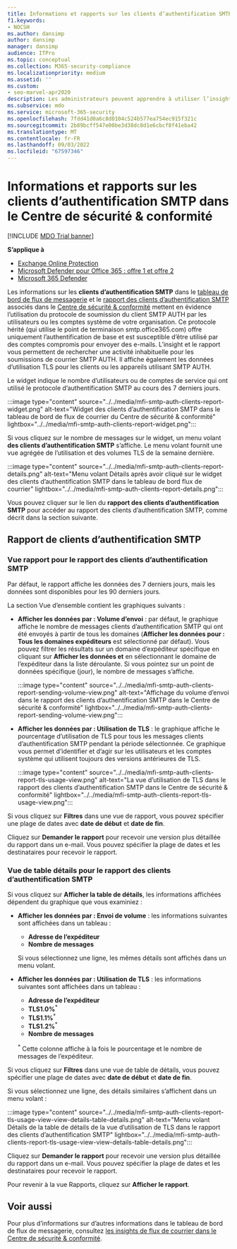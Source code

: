 ```yaml
---
title: Informations et rapports sur les clients d’authentification SMTP dans le tableau de bord de flux de messagerie
f1.keywords:
- NOCSH
ms.author: dansimp
author: dansimp
manager: dansimp
audience: ITPro
ms.topic: conceptual
ms.collection: M365-security-compliance
ms.localizationpriority: medium
ms.assetid: ''
ms.custom:
- seo-marvel-apr2020
description: Les administrateurs peuvent apprendre à utiliser l’insight d’authentification SMTP et le rapport dans le tableau de bord de flux de courrier du Centre de sécurité & conformité pour surveiller les expéditeurs de courrier dans leur organisation qui utilisent SMTP authentifié (SMTP AUTH) pour envoyer des messages électroniques.
ms.subservice: mdo
ms.service: microsoft-365-security
ms.openlocfilehash: 7fdd41d0a6c8d0104c524b577ea754ec915f321c
ms.sourcegitcommit: 2b89bcff547e00be3d38dc8d1e6cbcf8f41eba42
ms.translationtype: MT
ms.contentlocale: fr-FR
ms.lasthandoff: 09/03/2022
ms.locfileid: "67597346"
---
```

# <a name="smtp-auth-clients-insight-and-report-in-the-security--compliance-center"></a>Informations et rapports sur les clients d’authentification SMTP dans le Centre de sécurité & conformité

[!INCLUDE [MDO Trial banner](../includes/mdo-trial-banner.md)]

**S’applique à**
- [Exchange Online Protection](exchange-online-protection-overview.md)
- [Microsoft Defender pour Office 365 : offre 1 et offre 2](defender-for-office-365.md)
- [Microsoft 365 Defender](../defender/microsoft-365-defender.md)

Les informations sur les **clients d’authentification SMTP** dans le [tableau de bord de flux de messagerie](mail-flow-insights-v2.md) et le [rapport des clients d’authentification SMTP](#smtp-auth-clients-report) associés dans le [Centre de sécurité & conformité](https://protection.office.com) mettent en évidence l’utilisation du protocole de soumission du client SMTP AUTH par les utilisateurs ou les comptes système de votre organisation. Ce protocole hérité (qui utilise le point de terminaison smtp.office365.com) offre uniquement l’authentification de base et est susceptible d’être utilisé par des comptes compromis pour envoyer des e-mails. L’insight et le rapport vous permettent de rechercher une activité inhabituelle pour les soumissions de courrier SMTP AUTH. Il affiche également les données d’utilisation TLS pour les clients ou les appareils utilisant SMTP AUTH.

Le widget indique le nombre d’utilisateurs ou de comptes de service qui ont utilisé le protocole d’authentification SMTP au cours des 7 derniers jours.

:::image type="content" source="../../media/mfi-smtp-auth-clients-report-widget.png" alt-text="Widget des clients d’authentification SMTP dans le tableau de bord de flux de courrier du Centre de sécurité & conformité" lightbox="../../media/mfi-smtp-auth-clients-report-widget.png":::

Si vous cliquez sur le nombre de messages sur le widget, un menu volant **des clients d’authentification SMTP** s’affiche. Le menu volant fournit une vue agrégée de l’utilisation et des volumes TLS de la semaine dernière.

:::image type="content" source="../../media/mfi-smtp-auth-clients-report-details.png" alt-text="Menu volant Détails après avoir cliqué sur le widget des clients d’authentification SMTP dans le tableau de bord flux de courrier" lightbox="../../media/mfi-smtp-auth-clients-report-details.png":::

Vous pouvez cliquer sur le lien du **rapport des clients d’authentification SMTP** pour accéder au rapport des clients d’authentification SMTP, comme décrit dans la section suivante.

## <a name="smtp-auth-clients-report"></a>Rapport de clients d’authentification SMTP

### <a name="report-view-for-the-smtp-auth-clients-report"></a>Vue rapport pour le rapport des clients d’authentification SMTP

Par défaut, le rapport affiche les données des 7 derniers jours, mais les données sont disponibles pour les 90 derniers jours.

La section Vue d’ensemble contient les graphiques suivants :

- **Afficher les données par : Volume d’envoi** : par défaut, le graphique affiche le nombre de messages clients d’authentification SMTP qui ont été envoyés à partir de tous les domaines (**Afficher les données pour : Tous les domaines expéditeurs** est sélectionné par défaut). Vous pouvez filtrer les résultats sur un domaine d’expéditeur spécifique en cliquant sur **Afficher les données et** en sélectionnant le domaine de l’expéditeur dans la liste déroulante. Si vous pointez sur un point de données spécifique (jour), le nombre de messages s’affiche.

  :::image type="content" source="../../media/mfi-smtp-auth-clients-report-sending-volume-view.png" alt-text="Affichage du volume d’envoi dans le rapport des clients d’authentification SMTP dans le Centre de sécurité & conformité" lightbox="../../media/mfi-smtp-auth-clients-report-sending-volume-view.png":::

- **Afficher les données par : Utilisation de TLS** : le graphique affiche le pourcentage d’utilisation de TLS pour tous les messages clients d’authentification SMTP pendant la période sélectionnée. Ce graphique vous permet d’identifier et d’agir sur les utilisateurs et les comptes système qui utilisent toujours des versions antérieures de TLS.

  :::image type="content" source="../../media/mfi-smtp-auth-clients-report-tls-usage-view.png" alt-text="La vue d’utilisation de TLS dans le rapport des clients d’authentification SMTP dans le Centre de sécurité & conformité" lightbox="../../media/mfi-smtp-auth-clients-report-tls-usage-view.png":::

Si vous cliquez sur **Filtres** dans une vue de rapport, vous pouvez spécifier une plage de dates avec **date de début** et **date de fin**.

Cliquez sur **Demander le rapport** pour recevoir une version plus détaillée du rapport dans un e-mail. Vous pouvez spécifier la plage de dates et les destinataires pour recevoir le rapport.

### <a name="details-table-view-for-the-smtp-auth-clients-report"></a>Vue de table détails pour le rapport des clients d’authentification SMTP

Si vous cliquez sur **Afficher la table de détails**, les informations affichées dépendent du graphique que vous examiniez :

- **Afficher les données par : Envoi de volume** : les informations suivantes sont affichées dans un tableau :

  - **Adresse de l’expéditeur**
  - **Nombre de messages**

  Si vous sélectionnez une ligne, les mêmes détails sont affichés dans un menu volant.

- **Afficher les données par : Utilisation de TLS** : les informations suivantes sont affichées dans un tableau :

  - **Adresse de l’expéditeur**
  - **TLS1.0%**<sup>\*</sup>
  - **TLS1.1%**<sup>\*</sup>
  - **TLS1.2%**<sup>\*</sup>
  - **Nombre de messages**

  <sup>\*</sup> Cette colonne affiche à la fois le pourcentage et le nombre de messages de l’expéditeur.

Si vous cliquez sur **Filtres** dans une vue de table de détails, vous pouvez spécifier une plage de dates avec **date de début** et **date de fin**.

Si vous sélectionnez une ligne, des détails similaires s’affichent dans un menu volant :

:::image type="content" source="../../media/mfi-smtp-auth-clients-report-tls-usage-view-view-details-table-details.png" alt-text="Menu volant Détails de la table de détails de la vue d’utilisation de TLS dans le rapport des clients d’authentification SMTP" lightbox="../../media/mfi-smtp-auth-clients-report-tls-usage-view-view-details-table-details.png":::

Cliquez sur **Demander le rapport** pour recevoir une version plus détaillée du rapport dans un e-mail. Vous pouvez spécifier la plage de dates et les destinataires pour recevoir le rapport.

Pour revenir à la vue Rapports, cliquez sur **Afficher le rapport**.

## <a name="related-topics"></a>Voir aussi

Pour plus d’informations sur d’autres informations dans le tableau de bord de flux de messagerie, consultez [les insights de flux de courrier dans le Centre de sécurité & conformité](mail-flow-insights-v2.md).

